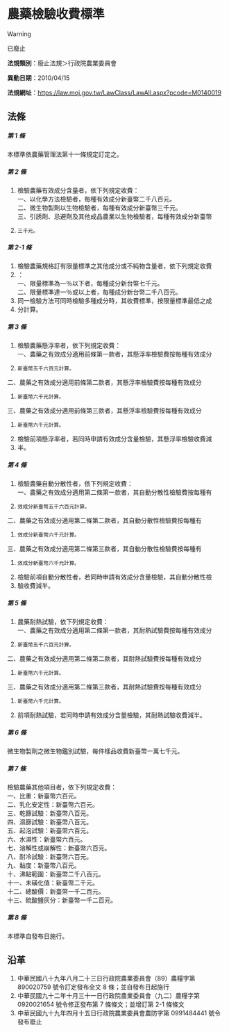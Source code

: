 # 農藥檢驗收費標準


> [!WARNING]
> 已廢止


**法規類別**：廢止法規＞行政院農業委員會

**異動日期**：2010/04/15  

**法規網址**：https://law.moj.gov.tw/LawClass/LawAll.aspx?pcode=M0140019



## 法條
##### 第 1 條
本標準依農藥管理法第十一條規定訂定之。

##### 第 2 條
1. 檢驗農藥有效成分含量者，依下列規定收費：  
一、以化學方法檢驗者，每種有效成分新臺幣二千八百元。  
二、微生物製劑以生物檢驗者，每種有效成分新臺幣三千元。  
三、引誘劑、忌避劑及其他成品農業以生物檢驗者，每種有效成分新臺幣
1.     三千元。

##### 第 2-1 條
1. 檢驗農藥規格訂有限量標準之其他成分或不純物含量者，依下列規定收費
1. ：  
一、限量標準為一％以下者，每種成分新台幣七千元。  
二、限量標準達一％或以上者，每種成分新台幣二千八百元。
1. 同一檢驗方法可同時檢驗多種成分時，其收費標準，按限量標準最低之成
1. 分計算。

##### 第 3 條
1. 檢驗農藥懸浮率者，依下列規定收費：  
一、農藥之有效成分適用前條第一款者，其懸浮率檢驗費按每種有效成分
1.     新臺幣五千六百元計算。  
二、農藥之有效成分適用前條第二款者，其懸浮率檢驗費按每種有效成分
1.     新臺幣六千元計算。  
三、農藥之有效成分適用前條第三款者，其懸浮率檢驗費按每種有效成分
1.     新臺幣六千元計算。
1. 檢驗前項懸浮率者，若同時申請有效成分含量檢驗，其懸浮率檢驗收費減
1. 半。

##### 第 4 條
1. 檢驗農藥自動分散性者，依下列規定收費：  
一、農藥之有效成分適用第二條第一款者，其自動分散性檢驗費按每種有
1.     效成分新臺幣五千六百元計算。  
二、農藥之有效成分適用第二條第二款者，其自動分散性檢驗費按每種有
1.     效成分新臺幣六千元計算。  
三、農藥之有效成分適用第二條第三款者，其自動分散性檢驗費按每種有
1.     效成分新臺幣六千元計算。
1. 檢驗前項自動分散性者，若同時申請有效成分含量檢驗，其自動分散性檢
1. 驗收費減半。

##### 第 5 條
1. 農藥耐熱試驗，依下列規定收費：  
一、農藥之有效成分適用第二條第一款者，其耐熱試驗費按每種有效成分
1.     新臺幣五千六百元計算。  
二、農藥之有效成分適用第二條第二款者，其耐熱試驗費按每種有效成分
1.     新臺幣六千元計算。  
三、農藥之有效成分適用第二條第三款者，其耐熱試驗費按每種有效成分
1.     新臺幣六千元計算。
1. 前項耐熱試驗，若同時申請有效成分含量檢驗，其耐熱試驗收費減半。

##### 第 6 條
微生物製劑之微生物鑑別試驗，每件樣品收費新臺幣一萬七千元。

##### 第 7 條
檢驗農藥其他項目者，依下列規定收費：  
一、比重：新臺幣六百元。  
二、乳化安定性：新臺幣六百元。  
三、乾篩試驗：新臺幣八百元。  
四、濕篩試驗：新臺幣八百元。  
五、起泡試驗：新臺幣六百元。  
六、水濕性：新臺幣六百元。  
七、溶解性或崩解性：新臺幣六百元。  
八、耐冷試驗：新臺幣六百元。  
九、黏度：新臺幣八百元。  
十、沸點範圍：新臺幣二千八百元。  
十一、未磺化值：新臺幣二千元。  
十二、總酸價：新臺幣一千二百元。  
十三、硫酸鹽灰分：新臺幣一千二百元。

##### 第 8 條
本標準自發布日施行。

## 沿革
1. 中華民國八十九年八月二十三日行政院農業委員會（89）農糧字第 890020759  號令訂定發布全文 8  條；並自發布日起施行
1. 中華民國九十二年十月三十一日行政院農業委員會（九二）農糧字第 0920021654 號令修正發布第 7  條條文；並增訂第 2-1  條條文
1. 中華民國九十九年四月十五日行政院農業委員會農防字第 0991484441 號令發布廢止                                                  
